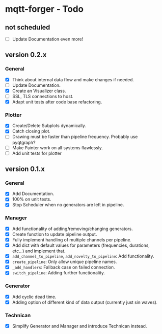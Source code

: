 # mqtt-forger - Todo

## not scheduled

- [ ] Update Documentation even more!

## version 0.2.x

### General

- [x] Think about internal data flow and make changes if needed.
- [ ] Update Documentation.
- [x] Create an Visualizer class.
- [ ] SSL, TLS connections to host.
- [x] Adapt unit tests after code base refactoring.

### Plotter

- [x] Create/Delete Subplots dynamically.
- [x] Catch closing plot.
- [ ] Drawing must be faster than pipeline frequency. Probably use pyqtgraph?
- [ ] Make Painter work on all systems flawlessly.
- [ ] Add unit tests for plotter

## version 0.1.x

### General

- [x] Add Documentation.
- [x] 100% on unit tests.
- [x] Stop Scheduler when no generators are left in pipeline.

### Manager

- [x] Add functionality of adding/removing/changing generators.
- [x] Create function to update pipeline output.
- [x] Fully implement handling of multiple channels per pipeline.
- [x] Add dict with default values for parameters (frequencies, durations, etc...) and implement that.
- [x] `add_channel_to_pipeline`, `add_novelty_to_pipeline`: Add functionality.
- [x] `create_pipeline`: Only allow unique pipeline names.
- [x] `_add_handlers`: Fallback case on failed connection.
- [x] `switch_pipeline`: Adding further functionality.
    
### Generator

- [x] Add cyclic dead time.
- [x] Adding option of different kind of data output (currently just sin waves).

### Technican

- [x] Simplify Generator and Manager and introduce Technican instead.
